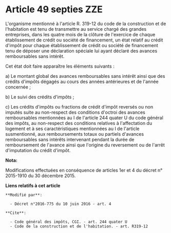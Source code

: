 # Article 49 septies ZZE

L'organisme mentionné à l'article R. 319-12 du code de la construction et de l'habitation est tenu de transmettre au service
chargé des grandes entreprises, dans les quatre mois de la clôture de l'exercice de chaque établissement de crédit ou société
de financement, un état relatif au crédit d'impôt pour chaque établissement de crédit ou société de financement tenu de
déposer une déclaration spéciale lui ayant déclaré des avances remboursables sans intérêt. 

Cet état doit faire apparaître les éléments suivants : 

a) Le montant global des avances remboursables sans intérêt ainsi que des crédits d'impôts dégagés au cours des années
antérieures et de l'année concernée ; 

b) Le suivi des crédits d'impôts ; 

c) Les crédits d'impôts ou fractions de crédit d'impôt reversés ou non imputés suite au non-respect des conditions d'octroi
des avances remboursables mentionnées au I de l'article 244 quater U du code général des impôts, au non-respect des
conditions relatives à l'affectation du logement et à ses caractéristiques mentionnées au I de l'article susmentionné, aux
remboursements totaux ou partiels d'avances remboursables sans intérêts intervenant pendant la durée de remboursement de
l'avance ainsi que l'origine du reversement ou de l'arrêt d'imputation du crédit d'impôt.

**Nota:**

Modifications effectuées en conséquence de articles 1er et 4 du décret n° 2015-1910 du 30 décembre 2015.

**Liens relatifs à cet article**

	**Modifié par**:

	  - Décret n°2016-775 du 10 juin 2016 - art. 4

	**Cite**:

	  - Code général des impôts, CGI. - art. 244 quater U
	  - Code de la construction et de l'habitation. - art. R319-12

